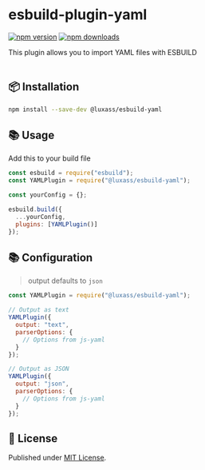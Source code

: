 # esbuild-plugin-yaml

[![npm version][npm-version-src]][npm-version-href]
[![npm downloads][npm-downloads-src]][npm-downloads-href]

This plugin allows you to import YAML files with ESBUILD
<br/>
<br/>

## 📦 Installation

```sh
npm install --save-dev @luxass/esbuild-yaml
```

## 📚 Usage

Add this to your build file

```js
const esbuild = require("esbuild");
const YAMLPlugin = require("@luxass/esbuild-yaml");

const yourConfig = {};

esbuild.build({
  ...yourConfig,
  plugins: [YAMLPlugin()]
});
```

## 📚 Configuration

> output defaults to `json`

```js
const YAMLPlugin = require("@luxass/esbuild-yaml");

// Output as text
YAMLPlugin({
  output: "text",
  parserOptions: {
    // Options from js-yaml
  }
});

// Output as JSON
YAMLPlugin({
  output: "json",
  parserOptions: {
    // Options from js-yaml
  }
});
```

## 📄 License

Published under [MIT License](./LICENSE).

<!-- Badges -->

[npm-version-src]: https://img.shields.io/npm/v/@luxass/esbuild-plugin-yaml?style=flat&colorA=18181B&colorB=4169E1
[npm-version-href]: https://npmjs.com/package/@luxass/esbuild-plugin-yaml
[npm-downloads-src]: https://img.shields.io/npm/dm/@luxass/esbuild-plugin-yaml?style=flat&colorA=18181B&colorB=4169E1
[npm-downloads-href]: https://npmjs.com/package/@luxass/esbuild-plugin-yaml
